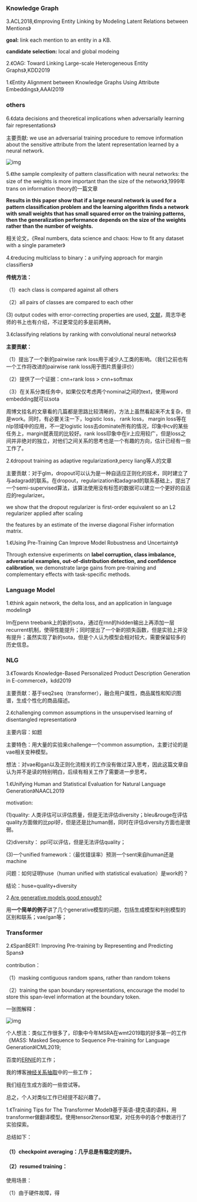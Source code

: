 ### Knowledge Graph

3.ACL2018,《Improving Entity Linking by Modeling Latent Relations between Mentions》

**goal:** link each mention to an entity in a KB.

**candidate selection:** local and global modeing


2.《OAG: Toward Linking Large-scale Heterogeneous Entity Graphs》,KDD2019


1.《Entity Alignment between Knowledge Graphs Using Attribute Embeddings》,AAAI2019


### others

6.《data decisions and theoretical implications when adversarially learning fair representations》

主要贡献: we use an adversarial training procedure to remove information about the sensitive attribute from the latent representation learned by a neural network.

![img](http://wx1.sinaimg.cn/mw690/aba7d18bgy1g2o8funikij20j40dwgmo.jpg)

5.《the sample complexity of pattern classification with neural networks: the size of the weights is more important than the size of the network》,1999年trans on information theory的一篇文章

**Results in this paper show that if a large neural network is used for a pattern classiﬁcation problem and the learning algorithm ﬁnds a network with small weights that has small squared error on the training patterns, then the generalization performance depends on the size of the weights rather than the number of weights.**

相关论文，《Real numbers, data science and chaos: How to ﬁt any dataset with a single parameter》


4.《reducing multiclass to binary：a unifying approach for margin classifiers》

**传统方法：**

（1）each class is compared against all others

（2）all pairs of classes are compared to each other

(3) output codes with error-correcting properties are used, [文献](http://www.ccs.neu.edu/home/vip/teach/MLcourse/4_boosting/lecture_notes/ecoc/ecoc.pdf)，周志华老师的书上也有介绍，不过更常见的多是前两种。

3.《classifying relations by ranking with convolutional neural networks》

**主要贡献：**

（1）提出了一个新的pairwise rank loss用于减少人工类的影响。（我们之前也有一个工作将改进的pairwise rank loss用于图片质量评价）

（2）提供了一个证据：cnn+rank loss > cnn+softmax

（3）在关系分类任务中，如果仅仅考虑两个nominal之间的text，使用word embedding就可以sota

周博文挂名的文章看的几篇都是思路比较清晰的，方法上虽然看起来不太复杂，但是work。同时，有必要关注一下，logistic loss， rank loss， margin loss等在nlp领域中的应用，不一定logistic loss去dominate所有的情况，印象中cv的某些任务上，margin就表现的比较好。rank loss印象中在ir上应用较广，但是loss之间并非绝对的独立，对他们之间关系的思考也是一个有趣的方向，估计已经有一些工作了。


2.《dropout training as adaptive regularization》,percy liang等人的文章

主要贡献：对于glm，dropout可以认为是一种自适应正则化的技术，同时建立了与adagrad的联系。在dropout，regularization和adagrad的联系基础上，提出了一个semi-supervised算法，该算法使用没有标签的数据可以建立一个更好的自适应的regularizer。

we show that the dropout regularizer is first-order equivalent so an L2 regularizer applied after scaling

the features by an estimate of the inverse diagonal Fisher information matrix.

1.《Using Pre-Training Can Improve Model Robustness and Uncertainty》

Through extensive experiments on **label corruption, class imbalance, adversarial examples, out-of-distribution detection, and conﬁdence calibration**, we demonstrate large gains from pre-training and complementary effects with task-speciﬁc methods.

### Language Model

 1.《think again network, the delta loss, and an application in language modeling》
 
 lm在penn treebank上的新的sota，通过在rnn的hidden输出上再添加一层recurrent机制，使得性能提升；同时提出了一个新的损失函数，但是实验上并没有提升；虽然实现了新的sota，但是个人认为模型会相对较大，需要保留较多的历史信息。


### NLG

3.《Towards Knowledge-Based Personalized Product Description Generation in E-commerce》，kdd2019

主要贡献：基于seq2seq（transformer），融合用户属性，商品属性和知识图谱，生成个性化的商品描述。

2.《challenging common assumptions in the unsupervised learning of disentangled representation》

主要内容：如题

主要特色：用大量的实验来challenge一个common assumption，主要讨论的是vae相关变种模型。

想法：对vae和gan以及正则化流相关的工作没有做过深入思考，因此这篇文章自认为并不是读的特别明白，后续有相关工作了需要进一步思考。

1.《Unifying Human and Statistical Evaluation for Natural Language Generation》NAACL2019

motivation:

(1)quality: 人类评估可以评估质量，但是无法评估diversity；bleu&rouge在评估quality方面做的比ppl好，但是还是比human弱，同时在评估diversity方面也是很弱。

(2)diversity： ppl可以评估，但是无法评估quality；

(3)一个unified framework：（最优错误率）预测一个sent来自human还是machine

问题：如何证明huse（human unified with statistical evaluation）是work的？

结论：huse=quality+diversity

2.[Are generative models good enough?](https://blog.singularitynet.io/are-generative-models-good-enough-a-case-study-on-class-modeling-9a57c91ddcae)

用**一个简单的例子**讲了几个generative模型的问题，包括生成模型和判别模型的区别和联系；vae/gan等；

### Transformer

2.《SpanBERT: Improving Pre-training by Representing and Predicting Spans》

contribution：

（1）masking contiguous random spans, rather than random tokens

（2）training the span boundary representations, encourage the model to store this span-level information at the boundary token.

一张图解释：

![img](http://wx3.sinaimg.cn/mw690/aba7d18bgy1g5d25mjbdqj214y0gwacy.jpg)

个人想法：类似工作很多了，印象中今年MSRA在wmt2019取的好多第一的工作《MASS: Masked Sequence to Sequence Pre-training for Language Generation》ICML2019;

百度的[ERNIE](https://github.com/PaddlePaddle/ERNIE)的工作；

我的博客[神经关系抽取](https://zhpmatrix.github.io/2019/06/30/neural-relation-extraction/)中的一些工作；

我们组在生成方面的一些尝试等。

总之，个人对类似工作已经提不起兴趣了。

1.《Training Tips for The Transformer Model》基于英语-捷克语的语料，用transformer做翻译模型。使用tensor2tensor框架，对任务中的各个参数进行了实验探索。

总结如下：

#### （1）checkpoint averaging：几乎总是有稳定的提升。

#### （2）resumed training：

使用场景：

（1）由于硬件故障，得
